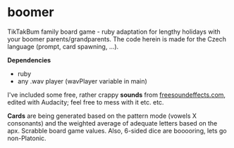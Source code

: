 # boomer
TikTakBum family board game - ruby adaptation for lengthy holidays with your boomer parents/grandparents.
The code herein is made for the Czech language (prompt, card spawning, ...). 

**Dependencies**
  - ruby
  - any .wav player (wavPlayer variable in main)

I've included some free, rather crappy **sounds** from [freesoundeffects.com](https://www.freesoundeffects.com/), edited with Audacity; feel free to mess with it etc. etc.

**Cards** are being generated based on the pattern mode (vowels X consonants) and the weighted average of adequate letters based on the apx. Scrabble board game values.
Also, 6-sided dice are booooring, lets go non-Platonic.
